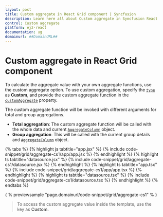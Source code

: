 ```yaml
---
layout: post
title: Custom aggregate in React Grid component | Syncfusion
description: Learn here all about Custom aggregate in Syncfusion React Grid component of Syncfusion Essential JS 2 and more.
control: Custom aggregate 
platform: ej2-react
documentation: ug
domainurl: ##DomainURL##
---
```


# Custom aggregate in React Grid component

To calculate the aggregate value with your own aggregate functions, use the custom aggregate option. To use custom aggregation, specify the [`type`](https://ej2.syncfusion.com/angular/documentation/api/grid/aggregateColumn/#type) as **Custom**, and provide the custom aggregate function in the [`customAggregate`](https://ej2.syncfusion.com/angular/documentation/api/grid/aggregateColumn/#customaggregate) property.

The custom aggregate function will be invoked with different arguments for total and group aggregations.
* **Total aggregation**: The custom aggregate function will be called with the whole data and current [`AggregateColumn`](https://ej2.syncfusion.com/angular/documentation/api/grid/aggregateColumn/)
object.
* **Group aggregation**: This will be called with the current group details and [`AggregateColumn`](https://ej2.syncfusion.com/angular/documentation/api/grid/aggregateColumn/) object.

{% tabs %}
{% highlight js tabtitle="app.jsx" %}
{% include code-snippet/grid/aggregate-cs1/app/app.jsx %}
{% endhighlight %}
{% highlight ts tabtitle="datasource.jsx" %}
{% include code-snippet/grid/aggregate-cs1/datasource.jsx %}
{% endhighlight %}
{% highlight ts tabtitle="app.tsx" %}
{% include code-snippet/grid/aggregate-cs1/app/app.tsx %}
{% endhighlight %}
{% highlight ts tabtitle="datasource.tsx" %}
{% include code-snippet/grid/aggregate-cs1/datasource.tsx %}
{% endhighlight %}
{% endtabs %}

{ % previewsample "page.domainurl/code-snippet/grid/aggregate-cs1" % }

> To access the custom aggregate value inside the template, use the key as **Custom**.